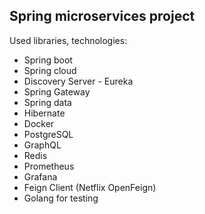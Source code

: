 ## **Spring microservices project**

Used libraries, technologies:
- Spring boot
- Spring cloud
- Discovery Server - Eureka
- Spring Gateway
- Spring data
- Hibernate
- Docker
- PostgreSQL
- GraphQL
- Redis
- Prometheus
- Grafana
- Feign Client (Netflix OpenFeign)
- Golang for testing
